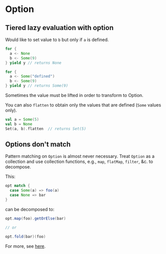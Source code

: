 # Option

## Tiered lazy evaluation with option

Would like to set value to `b` but only if `a` is defined.

```scala
for {
  a <- None
  b <- Some(9)
} yield y // returns None
```

```scala
for {
  a <- Some("defined")
  b <- Some(9)
} yield y // returns Some(9)
```

Sometimes the value must be lifted in order to transform to Option.

You can also `flatten` to obtain only the values that are defined (`Some` values only).

```scala
val a = Some(5)
val b = None
Set(a, b).flatten  // returns Set(5)
```


## Options don't match

Pattern matching on `Option` is almost never necessary.
Treat `Option` as a collection and use collection functions, e.g., `map`,
`flatMap`, `filter`, &c. to decompose.

This:

```scala
opt match {
  case Some(a) => foo(a)
  case None => bar
}
```

can be decomposed to:

```scala
opt.map(foo).getOrElse(bar)

// or

opt.fold(bar)(foo)
```


For more, see [here](http://blog.originate.com/blog/2014/06/15/idiomatic-scala-your-options-do-not-match/).
